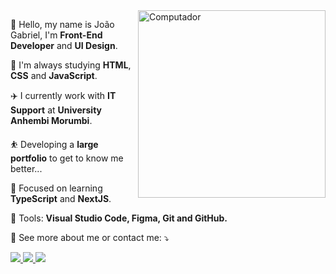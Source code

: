 <!-- TEMA BASEADO NO TEMPLATE DO IURICODE -->

<img src="https://raw.githubusercontent.com/MicaelliMedeiros/micaellimedeiros/master/image/computer-illustration.png" min-width="300px" max-width="300px" width="300px" align="right" alt="Computador">

<!---
> Tradução em Português:

👋 Olá, meu nome é João Gabriel, sou **Desenvolvedor Front-End** e **UI Design**.

🌱 Estou sempre estudando **HTML**, **CSS** e **JavaScript**.

✈️ Experiência na área de **Suporte/TI**.

⛹️ Desenvolvendo um **grande portfólio** para me conhecerem melhor...

🎯 Focado em aprender **TypeScript** e **NextJS**.

💼 Ferramentas: <strong>Visual Studio Code, Figma, Git and GitHub.</strong>

💌 Veja mais sobre mim ou entre em contato comigo: ⤵️


> English translation:

--->

👋 Hello, my name is João Gabriel, I'm **Front-End Developer** and **UI Design**.

🌱 I'm always studying **HTML**, **CSS** and **JavaScript**.

✈️ I currently work with **IT Support** at **University Anhembi Morumbi**.

⛹️ Developing a **large portfolio** to get to know me better...

🎯 Focused on learning **TypeScript** and **NextJS**.

💼 Tools: <strong>Visual Studio Code, Figma, Git and GitHub.</strong>

💌 See more about me or contact me: ⤵️


<p align="left">
    <a href="https://www.instagram.com/o_joaozx/" alt="Instagram" target="_blank">
    <img src="https://img.shields.io/badge/Instagram-E4405F?style=for-the-badge&logo=instagram&logoColor=white"/
  </a>
  
  <a href="https://www.linkedin.com/in/joaogabriel0/" alt="Linkedin" target="_blank">
    <img src="https://img.shields.io/badge/LinkedIn-0077B5?style=for-the-badge&logo=linkedin&logoColor=white"/>
  </a>
      
  <a href="https://api.whatsapp.com/send?phone=5511965954667&text=Ol%C3%A1%2C%20vi%20seu%20perfil%20no%20GitHub%20e%20gostaria%20de%20falar%20contigo." alt="Whatsapp"     target="_blank">
    <img src="https://img.shields.io/badge/WhatsApp-25D366?style=for-the-badge&logo=whatsapp&logoColor=white"/>
  </a>
</p>  
